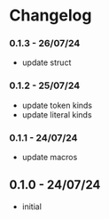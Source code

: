 # Changelog

### 0.1.3 - 26/07/24

- update struct

### 0.1.2 - 25/07/24

- update token kinds
- update literal kinds

### 0.1.1 - 24/07/24

- update macros

## 0.1.0 - 24/07/24

- initial
